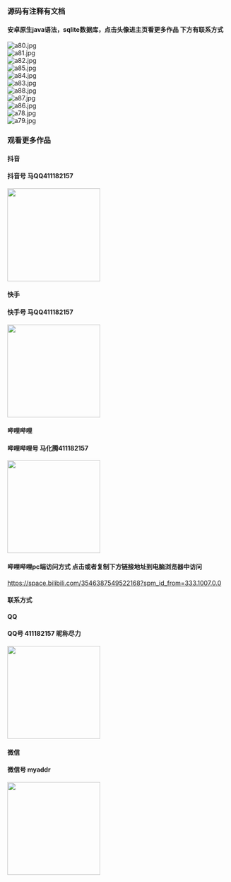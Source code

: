 ### 源码有注释有文档

#### 安卓原生java语法，sqlite数据库，点击头像进主页看更多作品 下方有联系方式
 <img src='https://img.alicdn.com/imgextra/i3/1658540494/O1CN019PodDT1FWIZzYsLHN_!!1658540494.jpg' alt='a80.jpg' /></br> 
 <img src='https://img.alicdn.com/imgextra/i4/1658540494/O1CN01PZMCSN1FWIa6iACJ7_!!1658540494.jpg' alt='a81.jpg' /></br> 
 <img src='https://img.alicdn.com/imgextra/i4/1658540494/O1CN014VDoSQ1FWIa7UGFIq_!!1658540494.jpg' alt='a82.jpg' /></br> 
 <img src='https://img.alicdn.com/imgextra/i3/1658540494/O1CN01PytBog1FWIa6i7RpO_!!1658540494.jpg' alt='a85.jpg' /></br> 
 <img src='https://img.alicdn.com/imgextra/i3/1658540494/O1CN01MpQF5v1FWIZv0lQ72_!!1658540494.jpg' alt='a84.jpg' /></br> 
 <img src='https://img.alicdn.com/imgextra/i3/1658540494/O1CN01MSlQs41FWIZzYrbYI_!!1658540494.jpg' alt='a83.jpg' /></br> 
 <img src='https://img.alicdn.com/imgextra/i3/1658540494/O1CN01Q1eT8r1FWIZzYr4IU_!!1658540494.jpg' alt='a88.jpg' /></br> 
 <img src='https://img.alicdn.com/imgextra/i2/1658540494/O1CN01aZEvUz1FWIa0b3jle_!!1658540494.jpg' alt='a87.jpg' /></br> 
 <img src='https://img.alicdn.com/imgextra/i4/1658540494/O1CN01uOQFOT1FWIa2sHLlh_!!1658540494.jpg' alt='a86.jpg' /></br> 
 <img src='https://img.alicdn.com/imgextra/i1/1658540494/O1CN01FCzXqf1FWIa5R8izd_!!1658540494.jpg' alt='a78.jpg' /></br> 
 <img src='https://img.alicdn.com/imgextra/i3/1658540494/O1CN01yIoxeM1FWIZv0kspq_!!1658540494.jpg' alt='a79.jpg' /></br>
### 观看更多作品

#### 抖音
#### 抖音号  马QQ411182157
<img src="https://gitee.com/QQ411182157/mingpian/raw/master/douyin.png" width="210px">

#### 快手
#### 快手号  马QQ411182157

<img src="https://gitee.com/QQ411182157/mingpian/raw/master/kuaishou.jpg" width="210px">

#### 哔哩哔哩
#### 哔哩哔哩号  马化腾411182157

<img src="https://gitee.com/QQ411182157/mingpian/raw/master/bili.png" width="210px">

#### 哔哩哔哩pc端访问方式 点击或者复制下方链接地址到电脑浏览器中访问

https://space.bilibili.com/3546387549522168?spm_id_from=333.1007.0.0


#### 联系方式
#### QQ
#### QQ号 411182157 昵称尽力

<img src="https://gitee.com/QQ411182157/mingpian/raw/master/qq.jpg" width="210px">

#### 微信
#### 微信号 myaddr

<img src="https://gitee.com/QQ411182157/mingpian/raw/master/weixin.png" width="210px">
